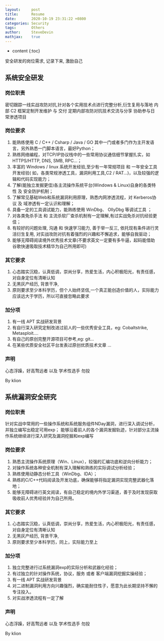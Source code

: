 ```yaml
---
layout:     post
title:      Resume
date:       2020-10-19 23:31:22 +0800
categories: Security
tags:       Others
author:     SteveDevin
mathjax:    true
---
```

* content
{:toc}


安全研发的岗位需求, 记录下来, 激励自己



## 系统安全研发

### 岗位职责
密切跟踪一线实战攻防对抗,针对各个实用技术点进行完整分析,衍生复用与落地
内部 C2 框架定制开发维护 与 交付
定期内部攻防对抗技术交流与分享
协助参与日常渗透项目

### 岗位要求
1. 能熟练使用 C / C++ / Csharp / Java / GO 其中一门或者多门作为主开发语言，另外熟悉一门脚本语言，最好Python；
2. 熟练网络编程，对TCP/IP协议栈中的一些常用协议通信细节掌握扎实，如 HTTPS/HTTP, DNS, SMB, RPC...；
3. 丰富的 Windows / linux 系统开发经验,至少有一年常规项目 和 一年安全工具开发经验( 如，各类常规渗透工具，漏洞利用工具,C2 / RAT...)，以及较强的逻辑和代码实现能力；
4. 了解(能独立发掘更佳)各主流操作系统平台(Windows & Linux)自身的各类特性 及 安全防护机制；
5. 了解常见基础Web和系统漏洞利用原理，熟悉内网渗透流程，对 Kerberos协议 及 域渗透有一定认识和理解；
6. 具备一定的工具调试能力，能熟练使用 WinDbg、 OllyDbg 等调试工具 ；
7. 对各类免杀手法 和 主流杀软厂查杀机制有一定理解,有过实战免杀对抗经验更佳；
8. 有较好的问题处理, 沟通 和 快速学习能力, 善于举一反三, 依托现有条件进行灵活衍生复用, 对实战攻防对抗有着强烈的兴趣和不懈追求，能够自我驱动；
9. 能够无障碍阅读境外优秀技术文章(不要求英文一定要有多牛逼，起码能借助谷歌快速吸取技术精华为自己所用即可)

### 其它要求
1. 心态踏实沉稳，认真低调，崇尚分享，热爱生活，内心积极阳光，有责任感，对自身定位有清晰认知
2. 无黑灰产经历, 背景干净,
3. 原则要求至少本科学历，但个人始终坚信,一个真正能创造价值的人，实际能力应该远大于学历，所以可直接忽略此要求

### 加分项
1. 有一线 APT 实战研发背景
2. 有自行深入研究定制改进过前人的一些优秀安全工具，eg: Cobaltstrike, Metasploit....
3. 有自己的原创完整开源项目可参考,eg: git...
4. 在某些优质安全社区平台发表过原创优质技术文章 ...

### 声明
心态浮躁，好高骛远者 以及 学术性选手 勿投

By klion


## 系统漏洞安全研究

### 岗位职责

针对实战中常用的一些操作系统和系统服务组件NDay漏洞，进行深入调试分析，并独立编写出稳定可用exp；
能够沿着前人的各个漏洞发掘轨迹，针对部分主流操作系统继续进行深入研究及漏洞挖掘和exp编写

### 岗位要求

1. 熟悉主流操作系统原理（Win、Linux），较强的汇编功底和逆向分析能力；
2. 对操作系统各种安全机制有深入理解和熟练的实际调试分析经验；
3. 熟练使用动静态分析工具（WinDbg、IDA）；
4. 熟练的C/C++代码阅读及开发功底，确保能够将指定漏洞实现完整武器化落地；
5. 能够无障碍进行英文阅读，有自己稳定的境内外学习渠道，善于及时发现获取吸收前人优秀经验并为自己所用。

### 其它要求
1. 心态踏实沉稳，认真低调，崇尚分享，热爱生活，内心积极阳光，有责任感，对自身定位有清晰认知
2. 无黑灰产经历, 背景干净,
3. 原则要求至少本科学历，同上，实际能力至上

### 加分项
1. 独立完整进行过系统漏洞exp的实际分析和武器化经验；
2. 有过独立的针对操作系统，协议，服务 或者 客户端漏洞挖掘实操经验；
3. 有一线 APT 实战研发背景
4. 对二进制漏洞利用方向兴趣强烈，确实能耐住性子，愿意为此长期坚持不懈的专注投入。
5. 对实战渗透流程有一定了解

### 声明
心态浮躁，好高骛远者 以及 学术性选手 勿投

By klion
